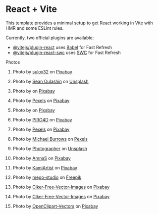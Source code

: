 # React + Vite

This template provides a minimal setup to get React working in Vite with HMR and some ESLint rules.

Currently, two official plugins are available:

- [@vitejs/plugin-react](https://github.com/vitejs/vite-plugin-react/blob/main/packages/plugin-react/README.md) uses [Babel](https://babeljs.io/) for Fast Refresh
- [@vitejs/plugin-react-swc](https://github.com/vitejs/vite-plugin-react-swc) uses [SWC](https://swc.rs/) for Fast Refresh


Photos
1. Photo by [sulox32](https://pixabay.com/photos/sea-beach-drone-vacations-summer-4768869/) on [Pixabay](https://pixabay.com/)
2. Photo by [Sean Oulashin](https://unsplash.com/de/fotos/seashore-during-golden-hour-KMn4VEeEPR8) on [Unsplash](https://unsplash.com/)
3. Photo by [](https://pixabay.com/photos/sea-humpback-whale-tail-ocean-2052650/) on [Pixabay](https://pixabay.com/)
4. Photo by [Pexels](https://pixabay.com/photos/flippers-ocean-person-sea-swimming-1836458/) on [Pixabay](https://pixabay.com/)
5. Photo by [](https://pixabay.com/photos/maldives-tropics-tropical-1993704/) on [Pixabay](https://pixabay.com/)
6. Photo by [PIRO4D](https://pixabay.com/photos/shark-sea-ocean-water-underwater-3347787/) on [Pixabay](https://pixabay.com/)

7. Photo by [Pexels](https://pixabay.com/photos/concept-man-papers-person-plan-1868728/) on [Pixabay](https://pixabay.com/)
8. Photo by [Michael Burrows](https://www.pexels.com/pl-pl/zdjecie/osoba-kreatywny-projektant-bez-twarzy-7147968/) on [Pexels](https://www.pexels.com/)
9. Photo by [Photographer](https://unsplash.com/photos/boy-in-black-jacket-using-sewing-machine-3MvyXZC2aUY) on [Unsplash](https://unsplash.com/)
10. Photo by [AmnaS](https://pixabay.com/photos/macro-sewing-machine-tool-sew-3985602/) on [Pixabay](https://pixabay.com/)
11. Photo by [KamiArtist](https://pixabay.com/photos/sewing-maching-sewing-tailoring-7169281/) on [Pixabay](https://pixabay.com/)
12. Photo by [mego-studio](https://www.freepik.com/free-photo/young-surfer-standing-ocean-with-his-surfboard-black-surfing-suit-sport-water-sport-concept_9882675.htm#fromView=author&page=1&position=4&uuid=f435f32c-1fb0-42c5-bc4f-f4159abe4b11) on [Freepik](https://www.freepik.com/)

12. Photo by [Clker-Free-Vector-Images](https://pixabay.com/vectors/poland-flag-polish-country-icon-26125/) on [Pixabay](https://pixabay.com/)
12. Photo by [Clker-Free-Vector-Images](https://pixabay.com/vectors/union-jack-flag-union-flag-26119/) on [Pixabay](https://pixabay.com/)
12. Photo by [OpenClipart-Vectors](https://pixabay.com/vectors/europe-european-union-flag-155191/) on [Pixabay](https://pixabay.com/)

